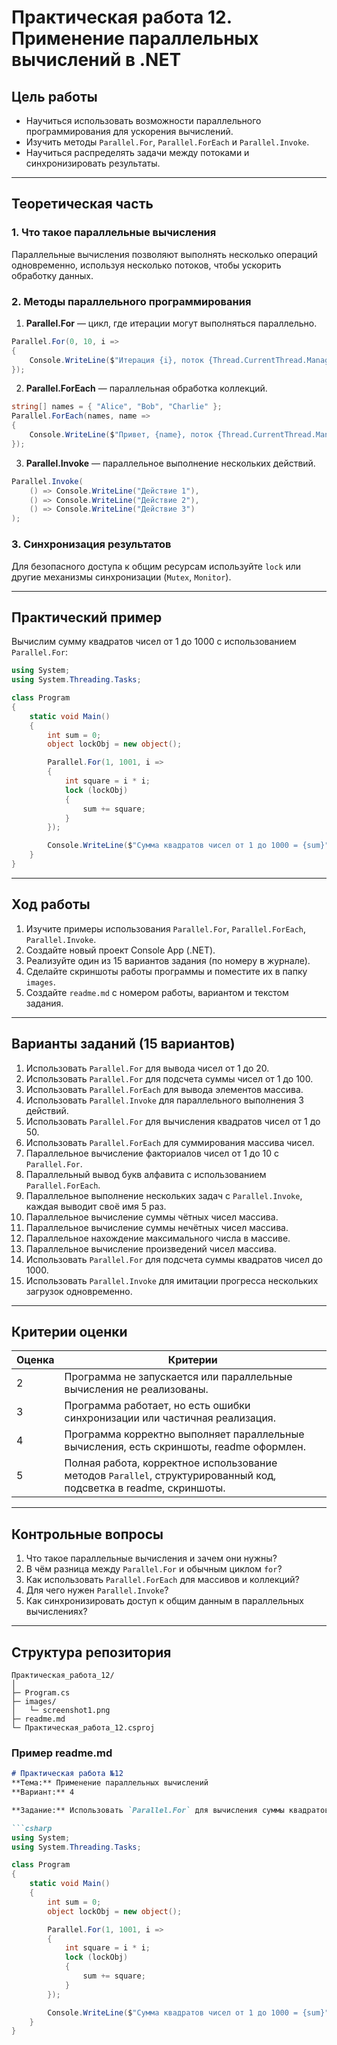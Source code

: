 # Практическая работа 12. Применение параллельных вычислений в .NET

## Цель работы

- Научиться использовать возможности параллельного программирования для ускорения вычислений.
- Изучить методы `Parallel.For`, `Parallel.ForEach` и `Parallel.Invoke`.
- Научиться распределять задачи между потоками и синхронизировать результаты.

---

## Теоретическая часть

### 1. Что такое параллельные вычисления

Параллельные вычисления позволяют выполнять несколько операций одновременно, используя несколько потоков, чтобы ускорить обработку данных.

### 2. Методы параллельного программирования

1. **Parallel.For** — цикл, где итерации могут выполняться параллельно.

```csharp
Parallel.For(0, 10, i =>
{
    Console.WriteLine($"Итерация {i}, поток {Thread.CurrentThread.ManagedThreadId}");
});
```

2. **Parallel.ForEach** — параллельная обработка коллекций.

```csharp
string[] names = { "Alice", "Bob", "Charlie" };
Parallel.ForEach(names, name =>
{
    Console.WriteLine($"Привет, {name}, поток {Thread.CurrentThread.ManagedThreadId}");
});
```

3. **Parallel.Invoke** — параллельное выполнение нескольких действий.

```csharp
Parallel.Invoke(
    () => Console.WriteLine("Действие 1"),
    () => Console.WriteLine("Действие 2"),
    () => Console.WriteLine("Действие 3")
);
```

### 3. Синхронизация результатов

Для безопасного доступа к общим ресурсам используйте `lock` или другие механизмы синхронизации (`Mutex`, `Monitor`).

---

## Практический пример

Вычислим сумму квадратов чисел от 1 до 1000 с использованием `Parallel.For`:

```csharp
using System;
using System.Threading.Tasks;

class Program
{
    static void Main()
    {
        int sum = 0;
        object lockObj = new object();

        Parallel.For(1, 1001, i =>
        {
            int square = i * i;
            lock (lockObj)
            {
                sum += square;
            }
        });

        Console.WriteLine($"Сумма квадратов чисел от 1 до 1000 = {sum}");
    }
}
```

---

## Ход работы

1. Изучите примеры использования `Parallel.For`, `Parallel.ForEach`, `Parallel.Invoke`.
2. Создайте новый проект Console App (.NET).
3. Реализуйте один из 15 вариантов задания (по номеру в журнале).
4. Сделайте скриншоты работы программы и поместите их в папку `images`.
5. Создайте `readme.md` с номером работы, вариантом и текстом задания.

---

## Варианты заданий (15 вариантов)

1. Использовать `Parallel.For` для вывода чисел от 1 до 20.
2. Использовать `Parallel.For` для подсчета суммы чисел от 1 до 100.
3. Использовать `Parallel.ForEach` для вывода элементов массива.
4. Использовать `Parallel.Invoke` для параллельного выполнения 3 действий.
5. Использовать `Parallel.For` для вычисления квадратов чисел от 1 до 50.
6. Использовать `Parallel.ForEach` для суммирования массива чисел.
7. Параллельное вычисление факториалов чисел от 1 до 10 с `Parallel.For`.
8. Параллельный вывод букв алфавита с использованием `Parallel.ForEach`.
9. Параллельное выполнение нескольких задач с `Parallel.Invoke`, каждая выводит своё имя 5 раз.
10. Параллельное вычисление суммы чётных чисел массива.
11. Параллельное вычисление суммы нечётных чисел массива.
12. Параллельное нахождение максимального числа в массиве.
13. Параллельное вычисление произведений чисел массива.
14. Использовать `Parallel.For` для подсчета суммы квадратов чисел до 1000.
15. Использовать `Parallel.Invoke` для имитации прогресса нескольких загрузок одновременно.

---

## Критерии оценки

| Оценка | Критерии                                                                                                          |
| ------ | ----------------------------------------------------------------------------------------------------------------- |
| 2      | Программа не запускается или параллельные вычисления не реализованы.                                              |
| 3      | Программа работает, но есть ошибки синхронизации или частичная реализация.                                        |
| 4      | Программа корректно выполняет параллельные вычисления, есть скриншоты, readme оформлен.                           |
| 5      | Полная работа, корректное использование методов `Parallel`, структурированный код, подсветка в readme, скриншоты. |

---

## Контрольные вопросы

1. Что такое параллельные вычисления и зачем они нужны?
2. В чём разница между `Parallel.For` и обычным циклом `for`?
3. Как использовать `Parallel.ForEach` для массивов и коллекций?
4. Для чего нужен `Parallel.Invoke`?
5. Как синхронизировать доступ к общим данным в параллельных вычислениях?

---

## Структура репозитория

```
Практическая_работа_12/
│
├─ Program.cs
├─ images/
│   └─ screenshot1.png
├─ readme.md
└─ Практическая_работа_12.csproj
```

### Пример readme.md

````markdown
# Практическая работа №12
**Тема:** Применение параллельных вычислений  
**Вариант:** 4

**Задание:** Использовать `Parallel.For` для вычисления суммы квадратов чисел от 1 до 1000.

```csharp
using System;
using System.Threading.Tasks;

class Program
{
    static void Main()
    {
        int sum = 0;
        object lockObj = new object();

        Parallel.For(1, 1001, i =>
        {
            int square = i * i;
            lock (lockObj)
            {
                sum += square;
            }
        });

        Console.WriteLine($"Сумма квадратов чисел от 1 до 1000 = {sum}");
    }
}
````

```